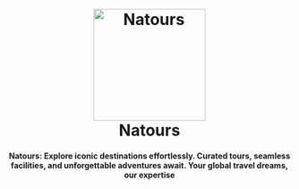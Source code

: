 <h1 align="center">
  <br>
  <a href="https://github.com/Nikh9123/Natours"><img src="https://drive.google.com/file/d/1KscteNRZZacdhaJz0MXg4dkeBBHqHaaY/view" alt="Natours" width="200"></a>
  <br>
  Natours
  <br>
</h1>


<h4 align="center">Natours: Explore iconic destinations effortlessly. Curated tours, seamless facilities, and unforgettable adventures await. Your global travel dreams, our expertise</h4>